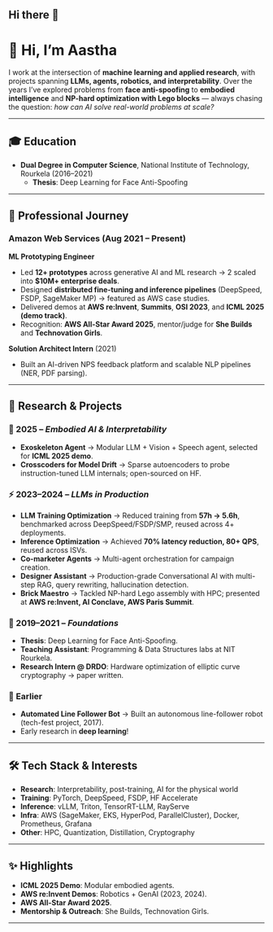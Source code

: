 ## Hi there 👋

<!--
**aasthavar/aasthavar** is a ✨ _special_ ✨ repository because its `README.md` (this file) appears on your GitHub profile.

Here are some ideas to get you started:

- 🔭 I’m currently working on ...
- 🌱 I’m currently learning ...
- 👯 I’m looking to collaborate on ...
- 🤔 I’m looking for help with ...
- 💬 Ask me about ...
- 📫 How to reach me: ...
- 😄 Pronouns: ...
- ⚡ Fun fact: ...
-->

# 👋 Hi, I’m Aastha

I work at the intersection of **machine learning and applied research**, with projects spanning **LLMs, agents, robotics, and interpretability**. Over the years I’ve explored problems from **face anti-spoofing** to **embodied intelligence** and **NP-hard optimization with Lego blocks** — always chasing the question: *how can AI solve real-world problems at scale?*

---

## 🎓 Education

* **Dual Degree in Computer Science**, National Institute of Technology, Rourkela (2016–2021)
  * **Thesis**: Deep Learning for Face Anti-Spoofing

---

## 💼 Professional Journey

### Amazon Web Services (Aug 2021 – Present)

**ML Prototyping Engineer**
* Led **12+ prototypes** across generative AI and ML research → 2 scaled into **\$10M+ enterprise deals**.
* Designed **distributed fine-tuning and inference pipelines** (DeepSpeed, FSDP, SageMaker MP) → featured as AWS case studies.
* Delivered demos at **AWS re\:Invent**, **Summits**, **OSI 2023**, and **ICML 2025 (demo track)**.
* Recognition: **AWS All-Star Award 2025**, mentor/judge for **She Builds** and **Technovation Girls**.

**Solution Architect Intern** (2021)
* Built an AI-driven NPS feedback platform and scalable NLP pipelines (NER, PDF parsing).

---

## 🔬 Research & Projects

### 🦾 2025 – *Embodied AI & Interpretability*

* **Exoskeleton Agent** → Modular LLM + Vision + Speech agent, selected for **ICML 2025 demo**.
* **Crosscoders for Model Drift** → Sparse autoencoders to probe instruction-tuned LLM internals; open-sourced on HF.

### ⚡ 2023–2024 – *LLMs in Production*

* **LLM Training Optimization** → Reduced training from **57h → 5.6h**, benchmarked across DeepSpeed/FSDP/SMP, reused across 4+ deployments.
* **Inference Optimization** → Achieved **70% latency reduction, 80+ QPS**, reused across ISVs.
* **Co-marketer Agents** → Multi-agent orchestration for campaign creation.
* **Designer Assistant** → Production-grade Conversational AI with multi-step RAG, query rewriting, hallucination detection.
* **Brick Maestro** → Tackled NP-hard Lego assembly with HPC; presented at **AWS re\:Invent, AI Conclave, AWS Paris Summit**.

### 🌱 2019–2021 – *Foundations*

* **Thesis**: Deep Learning for Face Anti-Spoofing.
* **Teaching Assistant**: Programming & Data Structures labs at NIT Rourkela.
* **Research Intern @ DRDO**: Hardware optimization of elliptic curve cryptography → paper written.

### 🔭 Earlier

* **Automated Line Follower Bot** → Built an autonomous line-follower robot (tech-fest project, 2017).
* Early research in **deep learning**!

---

## 🛠️ Tech Stack & Interests

* **Research**: Interpretability, post-training, AI for the physical world
* **Training**: PyTorch, DeepSpeed, FSDP, HF Accelerate
* **Inference**: vLLM, Triton, TensorRT-LLM, RayServe
* **Infra**: AWS (SageMaker, EKS, HyperPod, ParallelCluster), Docker, Prometheus, Grafana
* **Other**: HPC, Quantization, Distillation, Cryptography

---

## ✨ Highlights

* **ICML 2025 Demo**: Modular embodied agents.
* **AWS re\:Invent Demos**: Robotics + GenAI (2023, 2024).
* **AWS All-Star Award 2025**.
* **Mentorship & Outreach**: She Builds, Technovation Girls.

---
